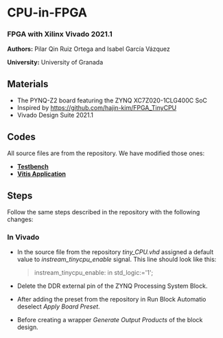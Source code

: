 # CPU-in-FPGA
### FPGA with Xilinx Vivado 2021.1

**Authors:** Pilar Qin Ruiz Ortega and Isabel García Vázquez

**University:** University of Granada

## Materials
* The PYNQ-Z2 board featuring the ZYNQ XC7Z020-1CLG400C SoC
* Inspired by https://github.com/hajin-kim/FPGA_TinyCPU
* Vivado Design Suite 2021.1

## Codes
All source files are from the repository. We have modified those ones:
* [**Testbench**](https://github.com/isabelgarciav/CPU-en-FPGA/blob/main/tb_tiny_CPU.vhd)
* [**Vitis Application**]()

## Steps
Follow the same steps described in the repository with the following changes:
### In Vivado
* In the source file from the repository *tiny_CPU.vhd* assigned a default value to *instream_tinycpu_enable* signal. This line should look like this:

  > instream_tinycpu_enable:   in std_logic:='1';
* Delete the DDR external pin of the ZYNQ Processing System Block.
* After adding the preset from the repository in Run Block Automatio deselect *Apply Board Preset*.
* Before creating a wrapper *Generate Output Products* of the block design.

